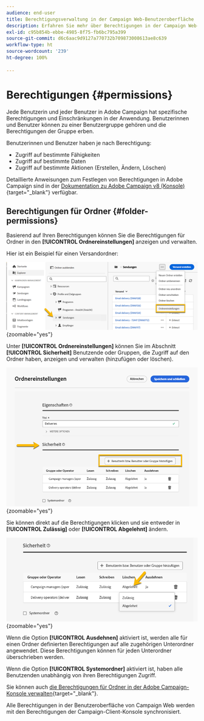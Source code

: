 ```yaml
---
audience: end-user
title: Berechtigungsverwaltung in der Campaign Web-Benutzeroberfläche
description: Erfahren Sie mehr über Berechtigungen in der Campaign Web-Benutzeroberfläche
exl-id: c95b854b-ebbe-4985-8f75-fb6bc795a399
source-git-commit: d6c6aac9d9127a770732b709873008613ae8c639
workflow-type: ht
source-wordcount: '239'
ht-degree: 100%

---
```


# Berechtigungen {#permissions}

Jede Benutzerin und jeder Benutzer in Adobe Campaign hat spezifische Berechtigungen und Einschränkungen in der Anwendung. Benutzerinnen und Benutzer können zu einer Benutzergruppe gehören und die Berechtigungen der Gruppe erben.

Benutzerinnen und Benutzer haben je nach Berechtigung:

* Zugriff auf bestimmte Fähigkeiten
* Zugriff auf bestimmte Daten
* Zugriff auf bestimmte Aktionen (Erstellen, Ändern, Löschen)

Detaillierte Anweisungen zum Festlegen von Berechtigungen in Adobe Campaign sind in der [Dokumentation zu Adobe Campaign v8 (Konsole)](https://experienceleague.adobe.com/de/docs/campaign/campaign-v8/admin/permissions/gs-permissions){target="_blank"} verfügbar.

## Berechtigungen für Ordner {#folder-permissions}

Basierend auf Ihren Berechtigungen können Sie die Berechtigungen für Ordner in den **[!UICONTROL Ordnereinstellungen]** anzeigen und verwalten.

Hier ist ein Beispiel für einen Versandordner:

![Beispiel für Ordnereinstellungen in Adobe Campaign](assets/folder_settings.png){zoomable="yes"}

Unter **[!UICONTROL Ordnereinstellungen]** können Sie im Abschnitt **[!UICONTROL Sicherheit]** Benutzende oder Gruppen, die Zugriff auf den Ordner haben, anzeigen und verwalten (hinzufügen oder löschen).

![Beispiel für die Sicherheitseinstellungen eines Ordners in Adobe Campaign](assets/folder_security.png){zoomable="yes"}

Sie können direkt auf die Berechtigungen klicken und sie entweder in **[!UICONTROL Zulässig]** oder **[!UICONTROL Abgelehnt]** ändern.

![Beispiel für abgelehnte Berechtigungen in den Sicherheitseinstellungen eines Ordners](assets/folder_security_denied.png){zoomable="yes"}

Wenn die Option **[!UICONTROL Ausdehnen]** aktiviert ist, werden alle für einen Ordner definierten Berechtigungen auf alle zugehörigen Unterordner angewendet. Diese Berechtigungen können für jeden Unterordner überschrieben werden.

Wenn die Option **[!UICONTROL Systemordner]** aktiviert ist, haben alle Benutzenden unabhängig von ihren Berechtigungen Zugriff.

Sie können auch [die Berechtigungen für Ordner in der Adobe Campaign-Konsole verwalten](https://experienceleague.adobe.com/de/docs/campaign/campaign-v8/admin/permissions/folder-permissions){target="_blank"}.

Alle Berechtigungen in der Benutzeroberfläche von Campaign Web werden mit den Berechtigungen der Campaign-Client-Konsole synchronisiert.